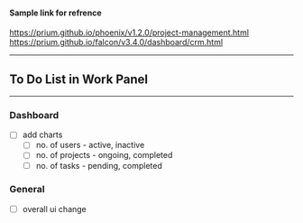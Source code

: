 #### Sample link for refrence <br>
https://prium.github.io/phoenix/v1.2.0/project-management.html <br>
https://prium.github.io/falcon/v3.4.0/dashboard/crm.html

---
## To Do List in Work Panel
---
 
### Dashboard
- [ ] add charts
    - [ ] no. of users - active, inactive
    - [ ] no. of projects - ongoing, completed
    - [ ] no. of tasks - pending, completed

### General
- [ ] overall ui change

